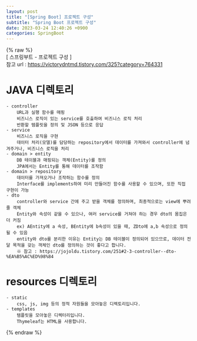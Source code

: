 ```yaml
---  
layout: post  
title: "[Spring Boot] 프로젝트 구성"  
subtitle: "Spring Boot 프로젝트 구성"  
date: 2023-03-24 12:40:26 +0900  
categories: SpringBoot  
---  
```

{% raw %}  
[ 스프링부트 - 프로젝트 구성 ]  
	참고 url : https://victorydntmd.tistory.com/325?category=764331  
  
# JAVA 디렉토리  
	- controller  
		URL과 실행 함수를 매핑  
		비즈니스 로직이 있는 service를 호출하여 비즈니스 로직 처리  
		반환할 템플릿을 정의 및 JSON 등으로 응답  
	- service  
		비즈니스 로직을 구현  
		데이터 처리(모델)를 담당하는 repository에서 데이터를 가져와서 controller에 넘겨주거나, 비즈니스 로직을 처리  
	- domain > entity  
		DB 테이블과 매핑되는 객체(Entity)를 정의  
		JPA에서는 Entity를 통해 데이터를 조작함  
	- domain > repository  
		데이터를 가져오거나 조작하는 함수를 정의  
		Interface를 implements하여 미리 만들어진 함수를 사용할 수 있으며, 또한 직접 구현이 가능  
	- dto  
		controller와 service 간에 주고 받을 객체를 정의하며, 최종적으로는 view에 뿌려줄 객체  
		Entity와 속성이 같을 수 있으나, 여러 service를 거쳐야 하는 경우 dto의 몸집은 더 커짐  
		ex) AEntity에 a 속성, BEntity에 b속성이 있을 때, ZDto에 a,b 속성으로 정의될 수 있음  
		entity와 dto를 분리한 이유는 Entity는 DB 테이블이 정의되어 있으므로, 데이터 전달 목적을 갖는 객체인 dto를 정의하는 것이 좋다고 합니다.  
		※ 참고 : https://jojoldu.tistory.com/251#2-3-controller--dto-%EA%B5%AC%ED%98%84  
  
# resources 디렉토리  
  
	- static  
		css, js, img 등의 정적 자원들을 모아놓은 디렉토리입니다.  
	- templates  
		템플릿을 모아놓은 디렉터리입니다.  
		Thymeleaf는 HTML을 사용합니다.                                                                                                                                                                                                                                                                                                                                                                                                                                                                                                                             
{% endraw %}